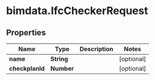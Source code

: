 # bimdata.IfcCheckerRequest

## Properties

Name | Type | Description | Notes
------------ | ------------- | ------------- | -------------
**name** | **String** |  | [optional] 
**checkplanId** | **Number** |  | [optional] 


